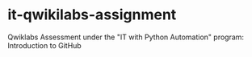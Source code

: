 # it-qwikilabs-assignment
Qwiklabs Assessment under the "IT with Python Automation" program: Introduction to GitHub
